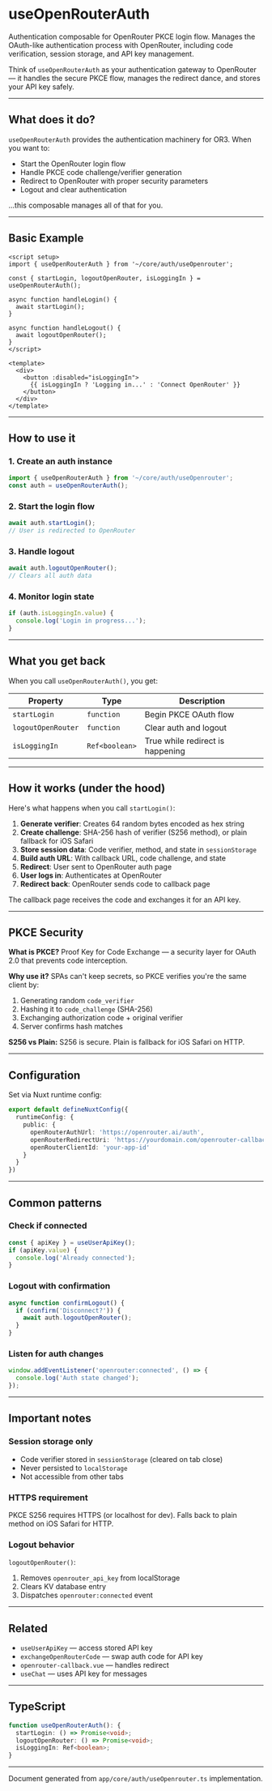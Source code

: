 # useOpenRouterAuth

Authentication composable for OpenRouter PKCE login flow. Manages the OAuth-like authentication process with OpenRouter, including code verification, session storage, and API key management.

Think of `useOpenRouterAuth` as your authentication gateway to OpenRouter — it handles the secure PKCE flow, manages the redirect dance, and stores your API key safely.

---

## What does it do?

`useOpenRouterAuth` provides the authentication machinery for OR3. When you want to:

- Start the OpenRouter login flow
- Handle PKCE code challenge/verifier generation
- Redirect to OpenRouter with proper security parameters
- Logout and clear authentication

...this composable manages all of that for you.

---

## Basic Example

```vue
<script setup>
import { useOpenRouterAuth } from '~/core/auth/useOpenrouter';

const { startLogin, logoutOpenRouter, isLoggingIn } = useOpenRouterAuth();

async function handleLogin() {
  await startLogin();
}

async function handleLogout() {
  await logoutOpenRouter();
}
</script>

<template>
  <div>
    <button :disabled="isLoggingIn">
      {{ isLoggingIn ? 'Logging in...' : 'Connect OpenRouter' }}
    </button>
  </div>
</template>
```

---

## How to use it

### 1. Create an auth instance

```ts
import { useOpenRouterAuth } from '~/core/auth/useOpenrouter';
const auth = useOpenRouterAuth();
```

### 2. Start the login flow

```ts
await auth.startLogin();
// User is redirected to OpenRouter
```

### 3. Handle logout

```ts
await auth.logoutOpenRouter();
// Clears all auth data
```

### 4. Monitor login state

```ts
if (auth.isLoggingIn.value) {
  console.log('Login in progress...');
}
```

---

## What you get back

When you call `useOpenRouterAuth()`, you get:

| Property | Type | Description |
|----------|------|-------------|
| `startLogin` | `function` | Begin PKCE OAuth flow |
| `logoutOpenRouter` | `function` | Clear auth and logout |
| `isLoggingIn` | `Ref<boolean>` | True while redirect is happening |

---

## How it works (under the hood)

Here's what happens when you call `startLogin()`:

1. **Generate verifier**: Creates 64 random bytes encoded as hex string
2. **Create challenge**: SHA-256 hash of verifier (S256 method), or plain fallback for iOS Safari
3. **Store session data**: Code verifier, method, and state in `sessionStorage`
4. **Build auth URL**: With callback URL, code challenge, and state
5. **Redirect**: User sent to OpenRouter auth page
6. **User logs in**: Authenticates at OpenRouter
7. **Redirect back**: OpenRouter sends code to callback page

The callback page receives the code and exchanges it for an API key.

---

## PKCE Security

**What is PKCE?** Proof Key for Code Exchange — a security layer for OAuth 2.0 that prevents code interception.

**Why use it?** SPAs can't keep secrets, so PKCE verifies you're the same client by:
1. Generating random `code_verifier`
2. Hashing it to `code_challenge` (SHA-256)
3. Exchanging authorization code + original verifier
4. Server confirms hash matches

**S256 vs Plain:** S256 is secure. Plain is fallback for iOS Safari on HTTP.

---

## Configuration

Set via Nuxt runtime config:

```ts
export default defineNuxtConfig({
  runtimeConfig: {
    public: {
      openRouterAuthUrl: 'https://openrouter.ai/auth',
      openRouterRedirectUri: 'https://yourdomain.com/openrouter-callback',
      openRouterClientId: 'your-app-id'
    }
  }
})
```

---

## Common patterns

### Check if connected

```ts
const { apiKey } = useUserApiKey();
if (apiKey.value) {
  console.log('Already connected');
}
```

### Logout with confirmation

```ts
async function confirmLogout() {
  if (confirm('Disconnect?')) {
    await auth.logoutOpenRouter();
  }
}
```

### Listen for auth changes

```ts
window.addEventListener('openrouter:connected', () => {
  console.log('Auth state changed');
});
```

---

## Important notes

### Session storage only

- Code verifier stored in `sessionStorage` (cleared on tab close)
- Never persisted to `localStorage`
- Not accessible from other tabs

### HTTPS requirement

PKCE S256 requires HTTPS (or localhost for dev). Falls back to plain method on iOS Safari for HTTP.

### Logout behavior

`logoutOpenRouter()`:
1. Removes `openrouter_api_key` from localStorage
2. Clears KV database entry
3. Dispatches `openrouter:connected` event

---

## Related

- `useUserApiKey` — access stored API key
- `exchangeOpenRouterCode` — swap auth code for API key
- `openrouter-callback.vue` — handles redirect
- `useChat` — uses API key for messages

---

## TypeScript

```ts
function useOpenRouterAuth(): {
  startLogin: () => Promise<void>;
  logoutOpenRouter: () => Promise<void>;
  isLoggingIn: Ref<boolean>;
}
```

---

Document generated from `app/core/auth/useOpenrouter.ts` implementation.
